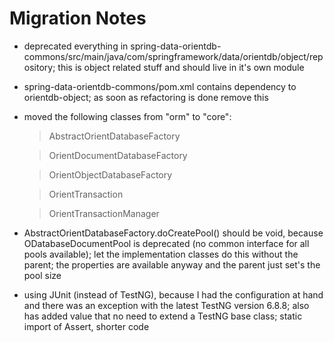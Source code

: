 # Migration Notes

- deprecated everything in spring-data-orientdb-commons/src/main/java/com/springframework/data/orientdb/object/repository; 
  this is object related stuff and should live in it's own module
- spring-data-orientdb-commons/pom.xml contains dependency to orientdb-object; as soon as refactoring is done remove this
- moved the following classes from "orm" to "core":

    > AbstractOrientDatabaseFactory
    
    > OrientDocumentDatabaseFactory
    
    > OrientObjectDatabaseFactory
    
    > OrientTransaction
    
    > OrientTransactionManager
  
- AbstractOrientDatabaseFactory<T>.doCreatePool() should be void, because ODatabaseDocumentPool is deprecated (no common 
  interface for all pools available); let the implementation classes do this without the parent; the properties are 
  available anyway and the parent just set's the pool size
- using JUnit (instead of TestNG), because I had the configuration at hand and there was an exception with the latest 
  TestNG version 6.8.8; also has added value that no need to extend a TestNG base class; static import of Assert, shorter 
  code